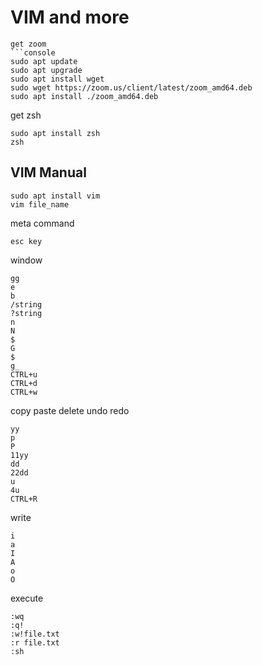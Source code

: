# VIM and more
```
get zoom
```console
sudo apt update
sudo apt upgrade
sudo apt install wget
sudo wget https://zoom.us/client/latest/zoom_amd64.deb
sudo apt install ./zoom_amd64.deb
```
get zsh
```console
sudo apt install zsh
zsh
```


## VIM Manual
```console
sudo apt install vim
vim file_name
```
meta command
```
esc key
```
window
```console
gg
e
b
/string
?string
n
N
$
G
$
g_
CTRL+u
CTRL+d
CTRL+w
```
copy paste delete undo redo
```console
yy
p
P
11yy
dd
22dd
u
4u
CTRL+R
```
write
```console
i
a
I
A
o
O
```
execute
```console
:wq
:q!
:w!file.txt
:r file.txt
:sh
```
